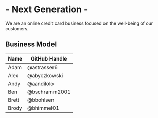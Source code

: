 # - Next Generation -
We are an online credit card business focused on the well-being of our customers. 

## Business Model
| Name | GitHub Handle |
| ---  | ---           |
|Adam| @astrasser6  |
|Alex|@abyczkowski|
|Andy| @aandilolo  |
|Ben|  @bschramm2001 |
|Brett|@bbohlsen|
|Brody| @bhimmel01  |
